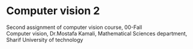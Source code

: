 # Computer vision 2
Second assignment of computer vision course, 00-Fall </br>
Computer vision, Dr.Mostafa Kamali, Mathematical Sciences department, Sharif University of technology
